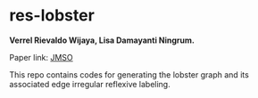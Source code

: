 # res-lobster
**Verrel Rievaldo Wijaya, Lisa Damayanti Ningrum.**

Paper link: [JMSO](https://jurnalmipa.unri.ac.id/jomso/index.php/files/article/view/7)    

This repo contains codes for generating the lobster graph and its associated edge irregular reflexive labeling.
